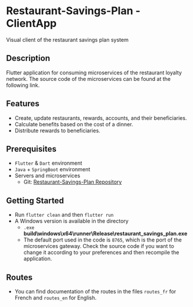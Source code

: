 # Restaurant-Savings-Plan - ClientApp
Visual client of the restaurant savings plan system

## Description

Flutter application for consuming microservices of the restaurant loyalty network. The source code of the microservices can be found at the following link.

## Features
- Create, update restaurants, rewards, accounts, and their beneficiaries.
- Calculate benefits based on the cost of a dinner.
- Distribute rewards to beneficiaries.

## Prerequisites 
- `Flutter` & `Dart` environment
- `Java` + `SpringBoot` environment
- Servers and microservices 
    - Git: [Restaurant-Savings-Plan Repository](https://github.com/BaHithBENON/Restaurant-Savings-Plan)

## Getting Started
- Run `flutter clean` and then `flutter run`
- A Windows version is available in the directory
    - `.exe` **build\windows\x64\runner\Release\restaurant_savings_plan.exe**
    - The default port used in the code is `8765`, which is the port of the microservices gateway. Check the source code if you want to change it according to your preferences and then recompile the application.

## Routes
- You can find documentation of the routes in the files `routes_fr` for French and `routes_en` for English.
